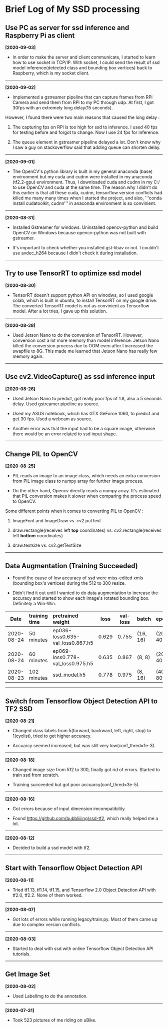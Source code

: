 # Brief Log of My SSD processing

## Use PC as server for ssd inference and Raspberry Pi as client

**[2020-09-03]**

* In order to make the server and client communicate, I started to learn how to use socket in TCP/IP. With socket, I could send the result of ssd model inference(detected class and bounding box vertices) back to Raspberry, which is my socket client. 

***

**[2020-09-02]**

* Implemented a gstreamer pipeline that can capture frames from RPi Camera and send them from RPi to my PC through udp. At first, I got 30fps with an extremely long  delay(15 seconds). 

However, I found there were two main reasons that caused the long delay :

1. The capturing fps on RPi is too high for ssd to inference. I used 40 fps for testing before and forgot to change. Now I use 24 fps for inference.

2. The queue element in gstreamer pipeline delayed a lot. Don't know why I saw a guy on stackoverflow said that adding queue can shorten delay.

***

**[2020-09-01]**

* The OpenCV's python library is built in my general anaconda (base) environment but my cuda and cudnn were installed in my anaconda (tf2.2-gpu) environment. Thus, I downloaded cuda and cudnn in my C:/ to use OpenCV and cuda at the same time. The reason why I didn't do this earlier is that all these cuda, cudnn, tensorflow version conflicts had killed me many many times when I started the project, and also, '''conda install cudatoolkit, cudnn''' in anaconda environment is so convinient.

***

**[2020-08-31]**

* Installed Gstreamer for windows. Uninstalled opencv-python and build OpenCV on Windows because opencv-python was not built with gstreamer.

* It's important to check whether you installed gst-libav or not. I couldn't use avdec_h264 because I didn't check it during installation.

***

## Try to use TensorRT to optimize ssd model

**[2020-08-30]**

* TensorRT doesn't support python API on winodws, so I used google colab, which is built in ubuntu, to install TensorRT on my google drive. The converted TensorRT model is not as convinient as Tensorflow model. After a lot tries, I gave up this solution.

***

**[2020-08-28]**

* Used Jetson Nano to do the conversion of TensorRT. However, conversion cost a lot more memory than model inference. Jetson Nano killed the conversion process due to OOM even after I increased the swapfile to 8G. This made me learned that Jetson Nano has really few memory again.

***

## Use cv2.VideoCapture() as ssd inference input

**[2020-08-26]**

* Used Jetson Nano to predict, got really poor fps of 1.8, also a 5 seconds delay. Used gstreamer pipeline as source.

* Used my ASUS notebook, which has GTX GeForce 1060, to predict and get 30 fps. Used a webcam as source.

* Another error was that the input had to be a square image, otherwise there would be an error related to ssd input shape.

***

## Change PIL to OpenCV

**[2020-08-25]**

* PIL reads an image to an image class, which needs an extra conversion from PIL image class to numpy array for further image process.

* On the other hand, Opencv directly reads a numpy array. It's estimated that PIL conversion makes it slower when comparing the process speed to OpenCV.

Some different points when it comes to converting PIL to OpenCV : 

1. ImageFont and ImageDraw vs. cv2.putText

2. draw.rectangle(receives left **top** coordinates) vs. cv2.rectangle(receives left **bottom** coordinates)

3. draw.textsize vs. cv2.getTextSize

***

## Data Augmentation (Training Succeeded)

* Found the cause of low accuracy of ssd were miss-edited xmls (bounding box's vertices) during the 512 to 300 resize.

* Didn't find it out until I wanted to do data augmentation to increase the accuracy and started to show each image's rotated bounding box. Definitely a Win-Win.

Date       | training time | pretrained weight                | loss  | val-loss | batch    | epoch
---------- | :------------ | :------------------------------- | :---: | :------: | :------- | -----
2020-08-24 | 50 minutes    | ep036-loss0.635-val_loss0.867.h5 | 0.629 | 0.755    | (16, 16) | (20, 40)
2020-08-24 | 60 minutes    | ep069-loss0.778-val_loss0.975.h5 | 0.635 | 0.867    | (8, 8)   | (20, 40)
2020-08-23 | 102 minutes   | ssd_model.h5                     | 0.778 | 0.975    | (8, 16)  | (40, 80)

***

## Switch from Tensorflow Object Detection API to TF2 SSD

**[2020-08-21]**

* Changed class labels from 5(forward, backward, left, right, stop) to 1(cyclist), tried to get higher accuracy. 

* Accuarcy seemed increased, but was still very low(conf_thred=1e-3).

***

**[2020-08-18]**

* Changed image size from 512 to 300, finally got rid of errors. Started to train ssd from scratch. 

* Training succeeded but got poor accuarcy(conf_thred=3e-5).

***

**[2020-08-16]**

* Got errors because of input dimension imcompatibility. 

* Found https://github.com/bubbliiiing/ssd-tf2, which really helped me a lot.

***

**[2020-08-12]**

* Decided to build a ssd model with tf2.

***

## Start with Tensorflow Object Detection API

**[2020-08-11]**

* Tried tf1.13, tf1.14, tf1.15, and Tensorflow 2.0 Object Detection API with tf2.0, tf2.2. None of them worked.

***

**[2020-08-07]**

* Got lots of errors while running legacy/train.py. Most of them came up due to complex version conflicts.

***

**[2020-08-03]**

* Started to deal with ssd with online Tensorflow Object Detection API tutorials.

***

## Get Image Set

**[2020-08-02]**

* Used LabelImg to do the annotation.

***

**[2020-07-31]**

* Took 523 pictures of me riding on uBike.
